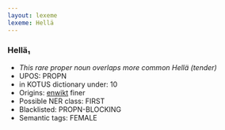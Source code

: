 ```yaml
---
layout: lexeme
lexeme: Hellä
---
```


###  Hellä₁

* _This rare proper noun overlaps more common *Hellä* (tender)_
* UPOS:  PROPN
* in KOTUS dictionary under:  10
* Origins: [enwikt](https://en.wiktionary.org/wiki/Hellä) finer 
* Possible NER class:  FIRST
* Blacklisted:  PROPN-BLOCKING
* Semantic tags:  FEMALE

